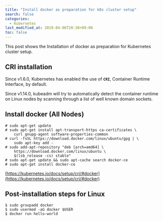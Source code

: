 ```yaml
---
title: "Install docker as preparation for k8s cluster setup"
search: false
categories:
  - Kubernetes
last_modified_at: 2019-04-06T20:30+09:00
toc: false
---
```


This post shows the Installation of docker as preparation for Kubernetes cluster setup.

## CRI installation
Since v1.6.0, Kubernetes has enabled the use of **`CRI`**, Container Runtime Interface, by default.

Since v1.14.0, kubeadm will try to automatically detect the container runtime on Linux nodes by scanning through a list of well known domain sockets.

## Install docker (All Nodes)
```console
# sudo apt-get update
# sudo apt-get install apt-transport-https ca-certificates \
    curl gnupg-agent software-properties-common
# curl -fsSL https://download.docker.com/linux/ubuntu/gpg | \
    sudo apt-key add -
# sudo add-apt-repository "deb [arch=amd64] \
    https://download.docker.com/linux/ubuntu \
    $(lsb_release -cs) stable"
# sudo apt-get update && sudo apt-cache search docker-ce
# sudo apt-get install docker-ce
```
[https://kubernetes.io/docs/setup/cri/#docker](https://kubernetes.io/docs/setup/cri/#docker)

## Post-installation steps for Linux
```console
$ sudo groupadd docker
$ sudo usermod -aG docker $USER
$ docker run hello-world
```
